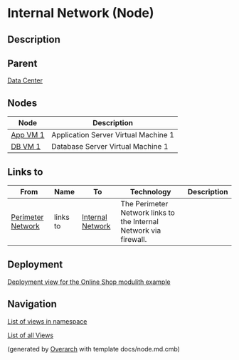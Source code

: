 
# Internal Network (Node)
## Description


## Parent
[Data Center](../../../../software-development/architecture/example/modulith/data-center.md)
## Nodes
| Node | Description |
|---|---|
| [App VM 1](../../../../software-development/architecture/example/modulith/app-vm1.md)| Application Server Virtual Machine 1 |
| [DB VM 1](../../../../software-development/architecture/example/modulith/db-vm1.md)| Database Server Virtual Machine 1 |
## Links to
| From | Name | To | Technology | Description |
|---|---|---|---|---|
| [Perimeter Network](../../../../software-development/architecture/example/modulith/perimeter-network.md) | links to | [Internal Network](../../../../software-development/architecture/example/modulith/internal-network.md) | The Perimeter Network links to the Internal Network via firewall. |


## Deployment
[Deployment view for the Online Shop modulith example](../../../../software-development/architecture/example/modulith/deployment-view.md)


## Navigation
[List of views in namespace](./views-in-namespace.md)

[List of all Views](../../../../views.md)


(generated by [Overarch](https://github.com/soulspace-org/overarch) with template docs/node.md.cmb)
